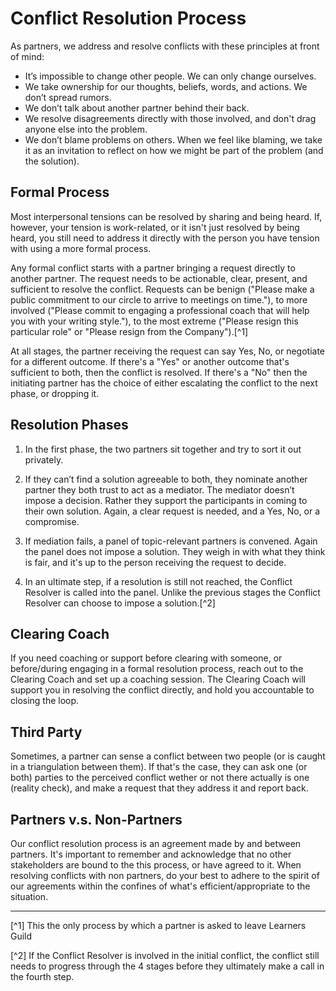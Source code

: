 # Conflict Resolution Process

As partners, we address and resolve conflicts with these principles at front of mind:

* It’s impossible to change other people. We can only change ourselves.
* We take ownership for our thoughts, beliefs, words, and actions. We don’t spread rumors.
* We don’t talk about another partner behind their back.
* We resolve disagreements directly with those involved, and don't drag anyone else into the problem.
* We don’t blame problems on others. When we feel like blaming, we take it as an invitation to reflect on how we might be part of the problem (and the solution).

## Formal Process

Most interpersonal tensions can be resolved by sharing and being heard. If, however, your tension is work-related, or it isn't just resolved by being heard, you still need to address it directly with the person you have tension with using a more formal process.  

Any formal conflict starts with a partner bringing a request directly to another partner. The request needs to be actionable, clear, present, and sufficient to resolve the conflict. Requests can be benign ("Please make a public commitment to our circle to arrive to meetings on time."), to more involved ("Please commit to engaging a professional coach that will help you with your writing style."), to the most extreme ("Please resign this particular role" or "Please resign from the Company").[^1]

At all stages, the partner receiving the request can say Yes, No, or negotiate for a different outcome. If there's a "Yes" or another outcome that's sufficient to both, then the conflict is resolved. If there's a "No" then the initiating partner has the choice of either escalating the conflict to the next phase, or dropping it.

## Resolution Phases

1. In the first phase, the two partners sit together and try to sort it out privately.

2. If they can’t find a solution agreeable to both, they nominate another partner they both trust to act as a mediator. The mediator doesn’t impose a decision. Rather they support the participants in coming to their own solution. Again, a clear request is needed, and a Yes, No, or a compromise.

3. If mediation fails, a panel of topic-relevant partners is convened. Again the panel does not impose a solution. They weigh in with what they think is fair, and it's up to the person receiving the request to decide.

4. In an ultimate step, if a resolution is still not reached, the Conflict Resolver is called into the panel. Unlike the previous stages the Conflict Resolver can choose to impose a solution.[^2]

## Clearing Coach

If you need coaching or support before clearing with someone, or before/during engaging in a formal resolution process, reach out to the Clearing Coach and set up a coaching session. The Clearing Coach will support you in resolving the conflict directly, and hold you accountable to closing the loop.

## Third Party

Sometimes, a partner can sense a conflict between two people (or is caught in a triangulation between them). If that's the case, they can ask one (or both) parties to the perceived conflict wether or not there actually is one (reality check), and make a request that they address it and report back.

## Partners v.s. Non-Partners

Our conflict resolution process is an agreement made by and between partners. It's important to remember and acknowledge that no other stakeholders are bound to the this process, or have agreed to it. When resolving conflicts with non partners, do your best to adhere to the spirit of our agreements within the confines of what's efficient/appropriate to the situation.

---
[^1] This the only process by which a partner is asked to leave Learners Guild

[^2] If the Conflict Resolver is involved in the initial conflict, the conflict still needs to progress through the 4 stages before they ultimately make a call in the fourth step.

